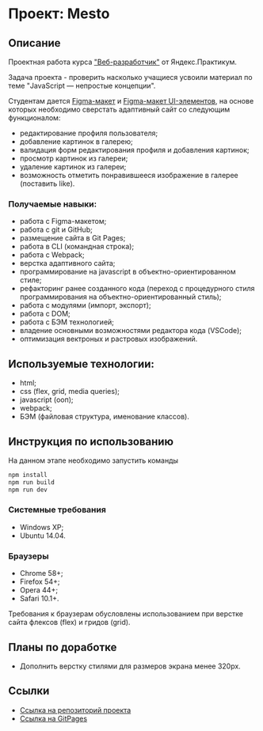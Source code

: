 # **Проект: Mesto**

## **Описание**

Проектная работа курса ["Веб-разработчик"](https://practicum.yandex.ru/web/) от Яндекс.Практикум.

Задача проекта - проверить насколько учащиеся усвоили материал по теме "JavaScript — непростые концепции".

Студентам дается [Figma-макет](https://www.figma.com/file/2cn9N9jSkmxD84oJik7xL7/JavaScript.-Sprint-4?node-id=0%3A1) и [Figma-макет UI-элементов](https://www.figma.com/file/bjyvbKKJN2naO0ucURl2Z0/JavaScript.-Sprint-5?node-id=0%3A1), на основе которых необходимо сверстать адаптивный сайт со следующим функционалом:
* редактирование профиля пользователя;
* добавление картинок в галерею;
* валидация форм редактирования профиля и добавления картинок;
* просмотр картинок из галереи;
* удаление картинок из галереи;
* возможность отметить понравившееся изображение в галерее (поставить like).

### **Получаемые навыки:**
* работа с Figma-макетом;
* работа с git и GitHub;
* размещение сайта в Git Pages;
* работа в CLI (командная строка);
* работа с Webpack;
* верстка адаптивного сайта;
* программирование на javascript в объектно-ориентированном стиле;
* рефакторинг ранее созданного кода (переход с процедурного стиля программирования на объектно-ориентированный стиль);
* работа с модулями (импорт, экспорт);
* работа с DOM;
* работа с БЭМ технологией;
* владение основными возможностями редактора кода (VSCode);
* оптимизация вектроных и растровых изображений.

## **Используемые технологии:**
* html;
* css (flex, grid, media queries);
* javascript (ооп);
* webpack;
* БЭМ (файловая структура, именование классов).

## **Инструкция по использованию**
На данном этапе необходимо запустить команды
```bash
npm install
npm run build
npm run dev
```
### **Системные требования**
* Windows XP;
* Ubuntu 14.04.

### **Браузеры**
- Chrome 58+;
- Firefox 54+;
- Opera 44+;
- Safari 10.1+.

Требования к браузерам обусловлены использованием при верстке сайта флексов (flex) и гридов (grid).

## **Планы по доработке**

* Дополнить верстку стилями для размеров экрана менее 320px.

## **Ссылки**

* [Ссылка на репозиторий проекта](https://github.com/dvsolodov/mesto)
* [Ссылка на GitPages](https://dvsolodov.github.io/mesto/)


